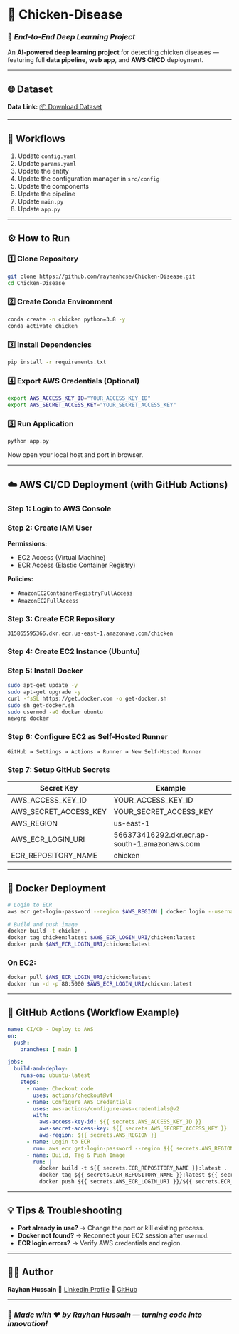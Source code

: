 # 🐔 Chicken‑Disease

### 🎯 *End‑to‑End Deep Learning Project*

An **AI-powered deep learning project** for detecting chicken diseases — featuring full **data pipeline**, **web app**, and **AWS CI/CD** deployment.

---

## 🌐 Dataset

**Data Link:** [📦 Download Dataset](https://drive.google.com/file/d/1pV0DAdyjzsjk0HL7f8_5qiS_mVyjYk25/view?usp=sharing)

---

## 🧠 Workflows

1. Update `config.yaml`
2. Update `params.yaml`
3. Update the entity
4. Update the configuration manager in `src/config`
5. Update the components
6. Update the pipeline
7. Update `main.py`
8. Update `app.py`

---

## ⚙️ How to Run

### 1️⃣ Clone Repository

```bash
git clone https://github.com/rayhanhcse/Chicken-Disease.git
cd Chicken-Disease
```

### 2️⃣ Create Conda Environment

```bash
conda create -n chicken python=3.8 -y
conda activate chicken
```

### 3️⃣ Install Dependencies

```bash
pip install -r requirements.txt
```

### 4️⃣ Export AWS Credentials (Optional)

```bash
export AWS_ACCESS_KEY_ID="YOUR_ACCESS_KEY_ID"
export AWS_SECRET_ACCESS_KEY="YOUR_SECRET_ACCESS_KEY"
```

### 5️⃣ Run Application

```bash
python app.py
```

Now open your local host and port in browser.

---

## ☁️ AWS CI/CD Deployment (with GitHub Actions)

### Step 1: Login to AWS Console

### Step 2: Create IAM User

**Permissions:**

* EC2 Access (Virtual Machine)
* ECR Access (Elastic Container Registry)

**Policies:**

* `AmazonEC2ContainerRegistryFullAccess`
* `AmazonEC2FullAccess`

### Step 3: Create ECR Repository

```text
315865595366.dkr.ecr.us-east-1.amazonaws.com/chicken
```

### Step 4: Create EC2 Instance (Ubuntu)

### Step 5: Install Docker

```bash
sudo apt-get update -y
sudo apt-get upgrade -y
curl -fsSL https://get.docker.com -o get-docker.sh
sudo sh get-docker.sh
sudo usermod -aG docker ubuntu
newgrp docker
```

### Step 6: Configure EC2 as Self‑Hosted Runner

`GitHub → Settings → Actions → Runner → New Self-Hosted Runner`

### Step 7: Setup GitHub Secrets

| Secret Key            | Example                                       |
| --------------------- | --------------------------------------------- |
| AWS_ACCESS_KEY_ID     | YOUR_ACCESS_KEY_ID                            |
| AWS_SECRET_ACCESS_KEY | YOUR_SECRET_ACCESS_KEY                        |
| AWS_REGION            | us-east-1                                     |
| AWS_ECR_LOGIN_URI     | 566373416292.dkr.ecr.ap-south-1.amazonaws.com |
| ECR_REPOSITORY_NAME   | chicken                                       |

---

## 🐳 Docker Deployment

```bash
# Login to ECR
aws ecr get-login-password --region $AWS_REGION | docker login --username AWS --password-stdin $AWS_ECR_LOGIN_URI

# Build and push image
docker build -t chicken .
docker tag chicken:latest $AWS_ECR_LOGIN_URI/chicken:latest
docker push $AWS_ECR_LOGIN_URI/chicken:latest
```

### On EC2:

```bash
docker pull $AWS_ECR_LOGIN_URI/chicken:latest
docker run -d -p 80:5000 $AWS_ECR_LOGIN_URI/chicken:latest
```

---

## 🚀 GitHub Actions (Workflow Example)

```yaml
name: CI/CD - Deploy to AWS
on:
  push:
    branches: [ main ]

jobs:
  build-and-deploy:
    runs-on: ubuntu-latest
    steps:
      - name: Checkout code
        uses: actions/checkout@v4
      - name: Configure AWS Credentials
        uses: aws-actions/configure-aws-credentials@v2
        with:
          aws-access-key-id: ${{ secrets.AWS_ACCESS_KEY_ID }}
          aws-secret-access-key: ${{ secrets.AWS_SECRET_ACCESS_KEY }}
          aws-region: ${{ secrets.AWS_REGION }}
      - name: Login to ECR
        run: aws ecr get-login-password --region ${{ secrets.AWS_REGION }} | docker login --username AWS --password-stdin ${{ secrets.AWS_ECR_LOGIN_URI }}
      - name: Build, Tag & Push Image
        run: |
          docker build -t ${{ secrets.ECR_REPOSITORY_NAME }}:latest .
          docker tag ${{ secrets.ECR_REPOSITORY_NAME }}:latest ${{ secrets.AWS_ECR_LOGIN_URI }}/${{ secrets.ECR_REPOSITORY_NAME }}:latest
          docker push ${{ secrets.AWS_ECR_LOGIN_URI }}/${{ secrets.ECR_REPOSITORY_NAME }}:latest
```

---

## 💡 Tips & Troubleshooting

* **Port already in use?** → Change the port or kill existing process.
* **Docker not found?** → Reconnect your EC2 session after `usermod`.
* **ECR login errors?** → Verify AWS credentials and region.

---

## 👨‍💻 Author

**Rayhan Hussain**
📧 [LinkedIn Profile](https://linkedin.com/in/rayhanchse)
🐙 [GitHub](https://github.com/rayhanhcse)

---

### 🌈 *Made with ❤️ by Rayhan Hussain — turning code into innovation!*
